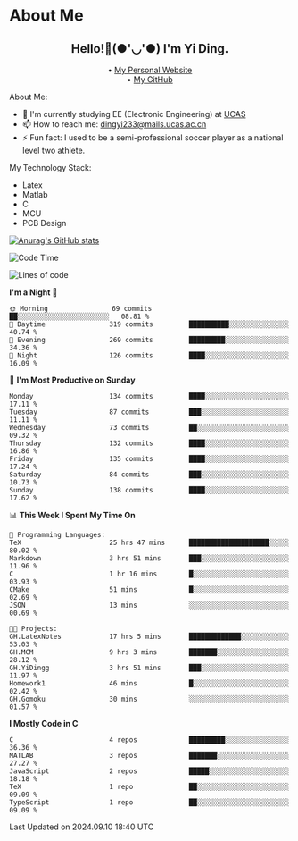 # About Me

<h2 style="text-align:center;"> Hello!👋(●'◡'●) I'm Yi Ding.</h2>

<div style="text-align:center;">
  • <a href="https://yidingg.github.io/YiDingg">My Personal Website</a><br>
  • <a href="https://github.com/YiDingg">My GitHub</a>
</div>

About Me:
- 🔭 I'm currently studying EE (Electronic Engineering) at [UCAS](https://www.ucas.ac.cn/)
- 📫 How to reach me: dingyi233@mails.ucas.ac.cn
- ⚡ Fun fact: I used to be a semi-professional soccer player as a national level two athlete.

My Technology Stack:
- Latex
- Matlab
- C
- MCU
- PCB Design

[![Anurag's GitHub stats](https://github-readme-stats.vercel.app/api?username=YiDingg)](https://github.com/anuraghazra/github-readme-stats)

<!--START_SECTION:waka-->
![Code Time](http://img.shields.io/badge/Code%20Time-411%20hrs%2053%20mins-blue)

![Lines of code](https://img.shields.io/badge/From%20Hello%20World%20I%27ve%20Written-574.7%20thousand%20lines%20of%20code-blue)

**I'm a Night 🦉** 

```text
🌞 Morning                69 commits          ██░░░░░░░░░░░░░░░░░░░░░░░   08.81 % 
🌆 Daytime                319 commits         ██████████░░░░░░░░░░░░░░░   40.74 % 
🌃 Evening                269 commits         █████████░░░░░░░░░░░░░░░░   34.36 % 
🌙 Night                  126 commits         ████░░░░░░░░░░░░░░░░░░░░░   16.09 % 
```
📅 **I'm Most Productive on Sunday** 

```text
Monday                   134 commits         ████░░░░░░░░░░░░░░░░░░░░░   17.11 % 
Tuesday                  87 commits          ███░░░░░░░░░░░░░░░░░░░░░░   11.11 % 
Wednesday                73 commits          ██░░░░░░░░░░░░░░░░░░░░░░░   09.32 % 
Thursday                 132 commits         ████░░░░░░░░░░░░░░░░░░░░░   16.86 % 
Friday                   135 commits         ████░░░░░░░░░░░░░░░░░░░░░   17.24 % 
Saturday                 84 commits          ███░░░░░░░░░░░░░░░░░░░░░░   10.73 % 
Sunday                   138 commits         ████░░░░░░░░░░░░░░░░░░░░░   17.62 % 
```


📊 **This Week I Spent My Time On** 

```text
💬 Programming Languages: 
TeX                      25 hrs 47 mins      ████████████████████░░░░░   80.02 % 
Markdown                 3 hrs 51 mins       ███░░░░░░░░░░░░░░░░░░░░░░   11.96 % 
C                        1 hr 16 mins        █░░░░░░░░░░░░░░░░░░░░░░░░   03.93 % 
CMake                    51 mins             █░░░░░░░░░░░░░░░░░░░░░░░░   02.69 % 
JSON                     13 mins             ░░░░░░░░░░░░░░░░░░░░░░░░░   00.69 % 

🐱‍💻 Projects: 
GH.LatexNotes            17 hrs 5 mins       █████████████░░░░░░░░░░░░   53.03 % 
GH.MCM                   9 hrs 3 mins        ███████░░░░░░░░░░░░░░░░░░   28.12 % 
GH.YiDingg               3 hrs 51 mins       ███░░░░░░░░░░░░░░░░░░░░░░   11.97 % 
Homework1                46 mins             █░░░░░░░░░░░░░░░░░░░░░░░░   02.42 % 
GH.Gomoku                30 mins             ░░░░░░░░░░░░░░░░░░░░░░░░░   01.57 % 
```

**I Mostly Code in C** 

```text
C                        4 repos             █████████░░░░░░░░░░░░░░░░   36.36 % 
MATLAB                   3 repos             ███████░░░░░░░░░░░░░░░░░░   27.27 % 
JavaScript               2 repos             █████░░░░░░░░░░░░░░░░░░░░   18.18 % 
TeX                      1 repo              ██░░░░░░░░░░░░░░░░░░░░░░░   09.09 % 
TypeScript               1 repo              ██░░░░░░░░░░░░░░░░░░░░░░░   09.09 % 
```




 Last Updated on 2024.09.10 18:40 UTC
<!--END_SECTION:waka-->
